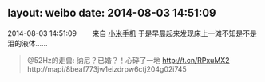 layout: weibo
date: 2014-08-03 14:51:09
---
<meta name="referrer" content="no-referrer" />

2014-08-03 14:51:09  &nbsp;&nbsp;&nbsp;&nbsp;&nbsp;&nbsp; 来自 <a href="http://app.weibo.com/t/feed/22zMnn" rel="nofollow">小米手机</a>
于是早晨起来发现床上一滩不知是不是泪的液体……
>  @52Hz的走兽: 纳尼？已婚？！心碎了一地 http://t.cn/RPxuMX2  ​​​ http://mapi/8beaf773jw1eizdrpw6ctj204g02i745
